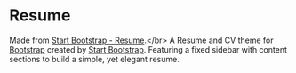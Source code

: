 # Resume
Made from [Start Bootstrap - Resume](https://startbootstrap.com/theme/resume/.).</br>
A Resume and CV theme for [Bootstrap](https://getbootstrap.com/) created by [Start Bootstrap](https://startbootstrap.com/). Featuring a fixed sidebar with content sections to build a simple, yet elegant resume.